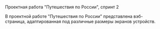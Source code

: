 Проектная работа "Путешествия по России", спринт 2

В проектной работе "Путешествия по России" представлена вэб-страница, адаптированная под различные размеры экранов устройств.
